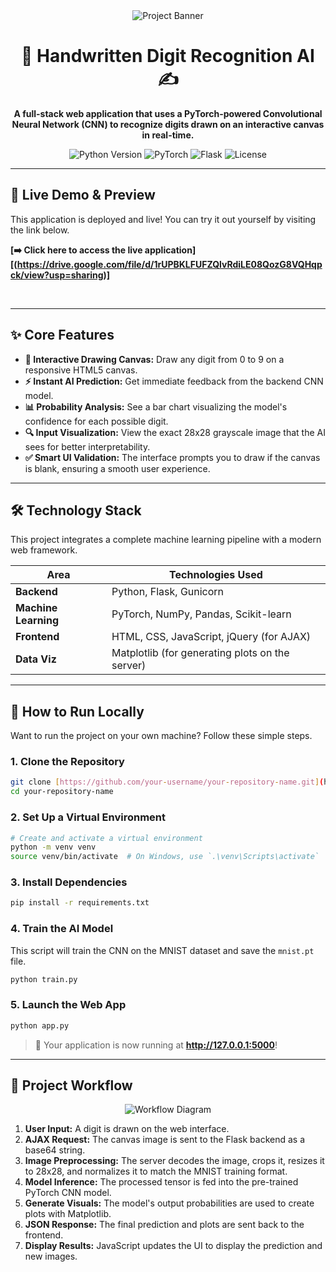 

<div align="center">

<img src="https-your-link-to-a-banner-image.png" alt="Project Banner">

# 🧠 Handwritten Digit Recognition AI ✍️

**A full-stack web application that uses a PyTorch-powered Convolutional Neural Network (CNN) to recognize digits drawn on an interactive canvas in real-time.**

<p>
  <img src="https://img.shields.io/badge/Python-3.8%2B-blue?style=for-the-badge&logo=python" alt="Python Version">
  <img src="https://img.shields.io/badge/PyTorch-%23EE4C2C.svg?style=for-the-badge&logo=PyTorch&logoColor=white" alt="PyTorch">
  <img src="https://img.shields.io/badge/Flask-000000?style=for-the-badge&logo=flask&logoColor=white" alt="Flask">
  <img src="https://img.shields.io/badge/License-MIT-green.svg?style=for-the-badge" alt="License">
</p>

</div>

---

## 🚀 Live Demo & Preview

This application is deployed and live! You can try it out yourself by visiting the link below.

**[➡️ Click here to access the live application][(https://drive.google.com/file/d/1rUPBKLFUFZQlvRdiLE08QozG8VQHqpck/view?usp=sharing)]**

<br>

---

## ✨ Core Features

* **🎨 Interactive Drawing Canvas:** Draw any digit from 0 to 9 on a responsive HTML5 canvas.
* **⚡ Instant AI Prediction:** Get immediate feedback from the backend CNN model.
* **📊 Probability Analysis:** See a bar chart visualizing the model's confidence for each possible digit.
* **🔍 Input Visualization:** View the exact 28x28 grayscale image that the AI sees for better interpretability.
* **✅ Smart UI Validation:** The interface prompts you to draw if the canvas is blank, ensuring a smooth user experience.

---

## 🛠️ Technology Stack

This project integrates a complete machine learning pipeline with a modern web framework.

| Area              | Technologies Used                               |
| ----------------- | ----------------------------------------------- |
| **Backend** | Python, Flask, Gunicorn                         |
| **Machine Learning** | PyTorch, NumPy, Pandas, Scikit-learn          |
| **Frontend** | HTML, CSS, JavaScript, jQuery (for AJAX)        |
| **Data Viz** | Matplotlib (for generating plots on the server) |

---

## 🚀 How to Run Locally

Want to run the project on your own machine? Follow these simple steps.

### 1. **Clone the Repository**
```bash
git clone [https://github.com/your-username/your-repository-name.git](https://github.com/your-username/your-repository-name.git)
cd your-repository-name
```

### 2. **Set Up a Virtual Environment**
```bash
# Create and activate a virtual environment
python -m venv venv
source venv/bin/activate  # On Windows, use `.\venv\Scripts\activate`
```

### 3. **Install Dependencies**
```bash
pip install -r requirements.txt
```

### 4. **Train the AI Model**
This script will train the CNN on the MNIST dataset and save the `mnist.pt` file.
```bash
python train.py
```

### 5. **Launch the Web App**
```bash
python app.py
```
> 🎉 Your application is now running at **http://127.0.0.1:5000**!

---

## 🤖 Project Workflow

<div align="center">
  <img src="https://your-link-to-a-workflow-diagram.png" alt="Workflow Diagram">
</div>

1.  **User Input:** A digit is drawn on the web interface.
2.  **AJAX Request:** The canvas image is sent to the Flask backend as a base64 string.
3.  **Image Preprocessing:** The server decodes the image, crops it, resizes it to 28x28, and normalizes it to match the MNIST training format.
4.  **Model Inference:** The processed tensor is fed into the pre-trained PyTorch CNN model.
5.  **Generate Visuals:** The model's output probabilities are used to create plots with Matplotlib.
6.  **JSON Response:** The final prediction and plots are sent back to the frontend.
7.  **Display Results:** JavaScript updates the UI to display the prediction and new images.
